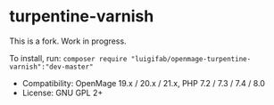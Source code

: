 # turpentine-varnish

This is a fork. Work in progress.

To install, run: `composer require "luigifab/openmage-turpentine-varnish":"dev-master"`

- Compatibility: OpenMage 19.x / 20.x / 21.x, PHP 7.2 / 7.3 / 7.4 / 8.0
- License: GNU GPL 2+
